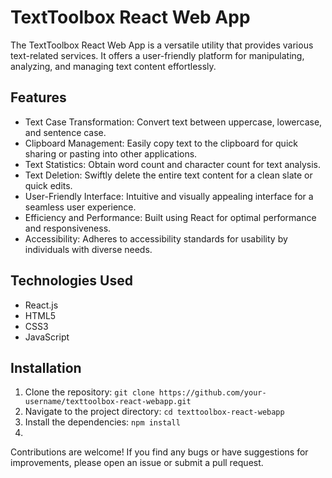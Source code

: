 # TextToolbox React Web App

The TextToolbox React Web App is a versatile utility that provides various text-related services. It offers a user-friendly platform for manipulating, analyzing, and managing text content effortlessly.

## Features

- Text Case Transformation: Convert text between uppercase, lowercase, and sentence case.
- Clipboard Management: Easily copy text to the clipboard for quick sharing or pasting into other applications.
- Text Statistics: Obtain word count and character count for text analysis.
- Text Deletion: Swiftly delete the entire text content for a clean slate or quick edits.
- User-Friendly Interface: Intuitive and visually appealing interface for a seamless user experience.
- Efficiency and Performance: Built using React for optimal performance and responsiveness.
- Accessibility: Adheres to accessibility standards for usability by individuals with diverse needs.

## Technologies Used

- React.js
- HTML5
- CSS3
- JavaScript

## Installation

1. Clone the repository: `git clone https://github.com/your-username/texttoolbox-react-webapp.git`
2. Navigate to the project directory: `cd texttoolbox-react-webapp`
3. Install the dependencies: `npm install`
4. 

Contributions are welcome! If you find any bugs or have suggestions for improvements, please open an issue or submit a pull request.



